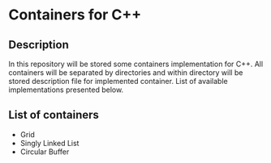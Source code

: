 # Containers for C++

## Description

In this repository will be stored some containers implementation for C++. All containers will be separated by directories and within directory will be stored description file for implemented container. List of available implementations presented below.

## List of containers

- Grid
- Singly Linked List
- Circular Buffer
